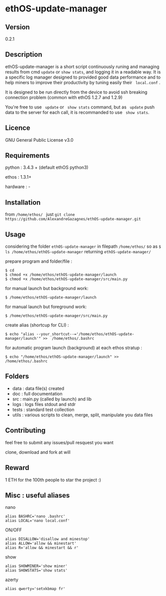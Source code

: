 # ethOS-update-manager
<p>
  
## Version
0.2.1 
<p><p>

## Description

ethOS-update-manager is a short script continuously runing and managing results from cmd ``` update ``` or ``` show stats ```, and logging it in a readable way. It is a specific log manager designed to provided good data performance and to help miners to improve their productivity by tuning easily their ``` local.conf``` .

It is designed to be run directly from the device to avoid ssh breaking connection problem (common with ethOS 1.2.7 and 1.2.9)

You're free to use ``` update```  or ``` show stats```  command, but as ``` update```  push data to the server for each call, it is recommanded to use ``` show stats```.

<p><p>

## Licence

GNU General Public License v3.0
<p><p>

##  Requirements

python :   3.4.3 + (default ethOS python3)<p>
ethos :    1.3.1+ <p>
hardware : -
<p><p>

##  Installation
from ```/home/ethos/ ``` just ```git clone https://github.com/AlexandreGazagnes/ethOS-update-manager.git```
<p><p>

## Usage

considering the folder ``` ethOS-update-manager ``` in filepath ``` /home/ethos/ ```
so as ``` $ ls /home/ethos/ethOS-update-manager ``` returning ``` ethOS-update-manager/ ``` 

prepare program and folder/file : 
```
$ cd
$ chmod +x /home/ethos/ethOS-update-manager/launch
$ chmod +x /home/ethos/ethOS-update-manager/src/main.py
```

for manual launch but background work: 
```
$ /home/ethos/ethOS-update-manager/launch
```

for manual launch but foreground work: 
```
$ /home/ethos/ethOS-update-manager/src/main.py
```


create alias (shortcup for CLI) : 
```
$ echo "alias --your_shortcut--='/home/ethos/ethOS-update-manager/launch'" >>  /home/ethos/.bashrc
```

for automatic program launch (background) at each ethos stratup : 
```
$ echo "/home/ethos/ethOS-update-manager/launch" >> /home/ethos/.bashrc
```
<p><p>

## Folders
* data :                data file(s) created
* doc :                 full documentation 
* src :  		main.py (called by launch) and lib
* logs :                logs files stdout and stdr
* tests :               standard test collection
* utils :               various scripts to clean, merge, split, manipulate you data files

## Contributing
feel free to submit any issues/pull resquest you want <p>
clone, download and fork at will 
<p><p>
  
## Reward

1 ETH for the 100th people to star the project :) 
<p><p>
  
##  Misc : useful aliases

nano
```
alias BASHRC='nano .bashrc'
alias LOCAL='nano local.conf'
```

ON/OFF
```
alias DISALLOW='disallow and minestop'
alias ALLOW='allow && minestart'
alias R='allow && minestart && r'
```

show
```
alias SHOWMINER='show miner'
alias SHOWSTATS='show stats'
```

azerty
```
alias qwerty='setxkbmap fr'
```


